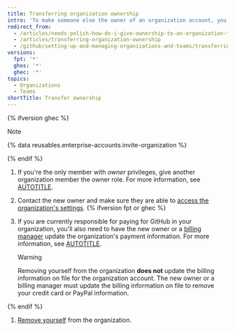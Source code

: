 ```yaml
---
title: Transferring organization ownership
intro: 'To make someone else the owner of an organization account, you must add a new owner{% ifversion fpt or ghec %}, ensure that the billing information is updated,{% endif %} and then remove yourself from the account.'
redirect_from:
  - /articles/needs-polish-how-do-i-give-ownership-to-an-organization-to-someone-else
  - /articles/transferring-organization-ownership
  - /github/setting-up-and-managing-organizations-and-teams/transferring-organization-ownership
versions:
  fpt: '*'
  ghes: '*'
  ghec: '*'
topics:
  - Organizations
  - Teams
shortTitle: Transfer ownership
---
```

{% ifversion ghec %}

> [!NOTE]
> {% data reusables.enterprise-accounts.invite-organization %}

{% endif %}

1. If you're the only member with _owner_ privileges, give another organization member the owner role. For more information, see [AUTOTITLE](/organizations/managing-peoples-access-to-your-organization-with-roles/maintaining-ownership-continuity-for-your-organization#appointing-an-organization-owner).
1. Contact the new owner and make sure they are able to [access the organization's settings](/organizations/collaborating-with-groups-in-organizations/accessing-your-organizations-settings).
{% ifversion fpt or ghec %}
1. If you are currently responsible for paying for GitHub in your organization, you'll also need to have the new owner or a [billing manager](/organizations/managing-peoples-access-to-your-organization-with-roles/adding-a-billing-manager-to-your-organization) update the organization's payment information. For more information, see [AUTOTITLE](/billing/managing-your-github-billing-settings/adding-or-editing-a-payment-method).

   > [!WARNING]
   > Removing yourself from the organization **does not** update the billing information on file for the organization account. The new owner or a billing manager must update the billing information on file to remove your credit card or PayPal information.

{% endif %}
1. [Remove yourself](/account-and-profile/setting-up-and-managing-your-personal-account-on-github/managing-your-membership-in-organizations/removing-yourself-from-an-organization) from the organization.
